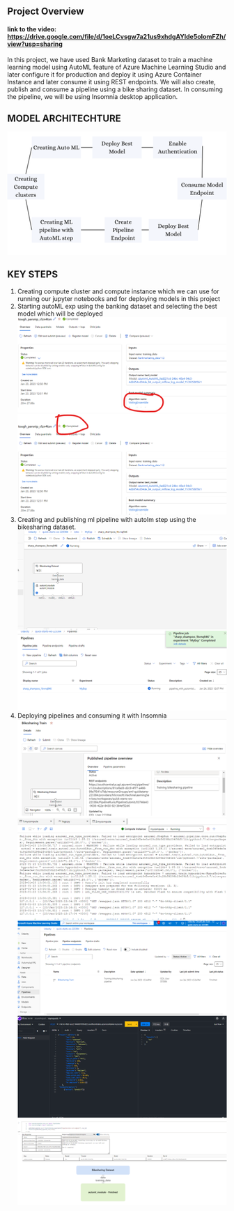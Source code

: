 ## Project Overview
#### link to the video: https://drive.google.com/file/d/1oeLCvsgw7a21us9xhdgAYlde5oIomFZh/view?usp=sharing
In this project, we have used Bank Marketing dataset to train a machine learning model using AutoML feature of Azure Machine Learning Studio and later configure it for production and deploy it using Azure Container Instance and later consume it using REST endpoints. We will also create, publish and consume a pipeline using a bike sharing dataset. In consuming the pipeline, we will be using Insomnia desktop application.

## MODEL ARCHITECHTURE
![GitHub Logo](ProjectOverview.png)


## KEY STEPS
1. Creating compute cluster and compute instance which we can use for running our jupyter notebooks and for deploying models in this project
2. Starting autoML exp using the banking dataset and selecting the best model which will be deployed
![GitHub Logo](bestmodel.png)
![GitHub Logo](completedexp.png)
3. Creating and publishing ml pipeline with autolm step using the bikesharing dataset.
![GitHub Logo](runningpipeline.png)
![GitHub Logo](pipelinejob.png)
4. Deploying pipelines and consuming it with Insomnia
![GitHub Logo](enpointstatus.png)
![GitHub Logo](logsdotpy.png)
![GitHub Logo](pipelineendpoint.png)
![GitHub Logo](requestinsomnia.png)
![GitHub Logo](stepruns.png)
